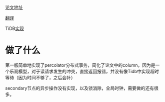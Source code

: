 [论文地址](https://storage.googleapis.com/pub-tools-public-publication-data/pdf/36726.pdf)

[翻译](https://www.cnblogs.com/luozhiyun/p/15376890.html)

TiDB[实现](https://pingcap.com/zh/blog/tidb-transaction-model)

# 做了什么

第一版简单地实现了percolator分布式事务，简化了论文中的column，因为是一个乐观模型，对于读请求发生的冲突，直接返回报错，并没有像Tidb中实现超时等待（因为时间不够了，之后会补）



secondary节点的异步操作没有实现，以及锁消除，全局时钟，需要做的还有很多。

